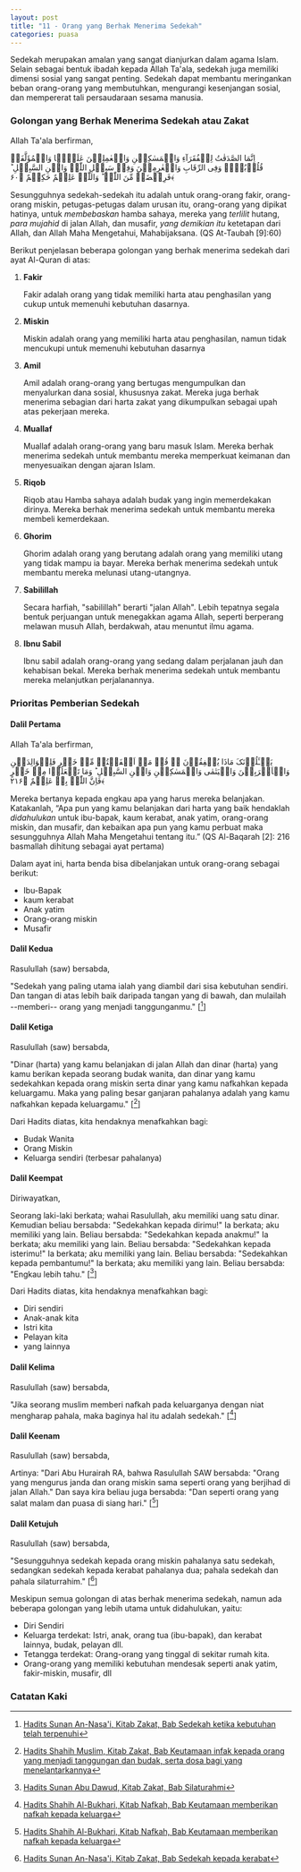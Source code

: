 ```yaml
---
layout: post
title: "11 - Orang yang Berhak Menerima Sedekah"
categories: puasa
---
```


Sedekah merupakan amalan yang sangat dianjurkan dalam agama Islam. Selain sebagai bentuk ibadah kepada Allah Ta'ala, sedekah juga memiliki dimensi sosial yang sangat penting. Sedekah dapat membantu meringankan beban orang-orang yang membutuhkan, mengurangi kesenjangan sosial, dan mempererat tali persaudaraan sesama manusia.

### Golongan yang Berhak Menerima Sedekah atau Zakat

Allah Ta'ala berfirman,

<p class="quran2">
اِنَّمَا الصَّدَقٰتُ لِلۡفُقَرَآءِ وَالۡمَسٰکِیۡنِ وَالۡعٰمِلِیۡنَ عَلَیۡہَا وَالۡمُؤَلَّفَۃِ قُلُوۡبُہُمۡ وَفِی الرِّقَابِ وَالۡغٰرِمِیۡنَ وَفِیۡ سَبِیۡلِ اللّٰہِ وَابۡنِ السَّبِیۡلِ ؕ فَرِیۡضَۃً مِّنَ اللّٰہِ ؕ وَاللّٰہُ عَلِیۡمٌ حَکِیۡمٌ ﴿۶۰﴾
</p>

Sesungguhnya sedekah-sedekah itu adalah untuk orang-orang fakir, orang-orang miskin, petugas-petugas dalam urusan itu, orang-orang yang dipikat hatinya, untuk *membebaskan* hamba sahaya, mereka yang *terlilit* hutang, *para mujahid* di jalan Allah, dan musafir, *yang demikian itu* ketetapan dari Allah, dan Allah Maha Mengetahui, Mahabijaksana. (QS At-Taubah [9]:60)

Berikut penjelasan beberapa golongan yang berhak menerima sedekah dari ayat Al-Quran di atas:

1. **Fakir** 
   
   Fakir adalah orang yang tidak memiliki harta atau penghasilan yang cukup untuk memenuhi kebutuhan dasarnya. 

2. **Miskin**

   Miskin adalah orang yang memiliki harta atau penghasilan, namun tidak mencukupi untuk memenuhi kebutuhan dasarnya

3. **Amil**

   Amil adalah orang-orang yang bertugas mengumpulkan dan menyalurkan dana sosial, khususnya zakat. Mereka juga berhak menerima sebagian dari harta zakat yang dikumpulkan sebagai upah atas pekerjaan mereka.

4. **Muallaf**

   Muallaf adalah orang-orang yang baru masuk Islam. Mereka berhak menerima sedekah untuk membantu mereka memperkuat keimanan dan menyesuaikan dengan ajaran Islam.

5. **Riqob**

   Riqob atau Hamba sahaya adalah budak yang ingin memerdekakan dirinya. Mereka berhak menerima sedekah untuk membantu mereka membeli kemerdekaan.

6. **Ghorim**

   Ghorim adalah orang yang berutang adalah orang yang memiliki utang yang tidak mampu ia bayar. Mereka berhak menerima sedekah untuk membantu mereka melunasi utang-utangnya.

7. **Sabilillah**

    Secara harfiah, "sabilillah" berarti "jalan Allah". Lebih tepatnya segala bentuk perjuangan untuk menegakkan agama Allah, seperti berperang melawan musuh Allah, berdakwah, atau menuntut ilmu agama.

8. **Ibnu Sabil**

   Ibnu sabil adalah orang-orang yang sedang dalam perjalanan jauh dan kehabisan bekal. Mereka berhak menerima sedekah untuk membantu mereka melanjutkan perjalanannya.

### Prioritas Pemberian Sedekah

#### Dalil Pertama

Allah Ta'ala berfirman,

<p class="quran2">
یَسۡـَٔلُوۡنَکَ مَاذَا یُنۡفِقُوۡنَ ۬ؕ قُلۡ مَاۤ اَنۡفَقۡتُمۡ مِّنۡ خَیۡرٍ فَلِلۡوَالِدَیۡنِ وَالۡاَقۡرَبِیۡنَ وَالۡیَتٰمٰی وَالۡمَسٰکِیۡنِ وَابۡنِ السَّبِیۡلِ ؕ وَمَا تَفۡعَلُوۡا مِنۡ خَیۡرٍ فَاِنَّ اللّٰہَ بِہٖ عَلِیۡمٌ ﴿۲۱۶﴾
</p>

Mereka bertanya kepada engkau apa yang harus mereka belanjakan. Katakanlah, “Apa pun yang kamu belanjakan dari harta yang baik hendaklah *didahulukan* untuk ibu-bapak, kaum kerabat, anak yatim, orang-orang miskin, dan musafir, dan kebaikan apa pun yang kamu perbuat maka sesungguhnya Allah Maha Mengetahui tentang itu.” (QS Al-Baqarah [2]: 216 basmallah dihitung sebagai ayat pertama)

Dalam ayat ini, harta benda bisa dibelanjakan untuk orang-orang sebagai berikut:

- Ibu-Bapak
- kaum kerabat
- Anak yatim
- Orang-orang miskin
- Musafir

#### Dalil Kedua

Rasulullah (saw) bersabda,

"Sedekah yang paling utama ialah yang diambil dari sisa kebutuhan sendiri. Dan tangan di atas lebih baik daripada tangan yang di bawah, dan mulailah --memberi-- orang yang menjadi tanggunganmu." [[^b262cfa1-451a-4a4e-9c13-db7e6f60192f]]

[^b262cfa1-451a-4a4e-9c13-db7e6f60192f]: [Hadits Sunan An-Nasa'i, Kitab Zakat, Bab Sedekah ketika kebutuhan telah terpenuhi](/referensi/b262cfa1-451a-4a4e-9c13-db7e6f60192f.html)

#### Dalil Ketiga

Rasulullah (saw) bersabda,

"Dinar (harta) yang kamu belanjakan di jalan Allah dan dinar (harta) yang kamu berikan kepada seorang budak wanita, dan dinar yang kamu sedekahkan kepada orang miskin serta dinar yang kamu nafkahkan kepada keluargamu. Maka yang paling besar ganjaran pahalanya adalah yang kamu nafkahkan kepada keluargamu." [[^63a8f2df-7872-4480-aaa4-4d03d640de30]]

[^63a8f2df-7872-4480-aaa4-4d03d640de30]: [Hadits Shahih Muslim, Kitab Zakat, Bab Keutamaan infak kepada orang yang menjadi tanggungan dan budak, serta dosa bagi yang menelantarkannya](/referensi/63a8f2df-7872-4480-aaa4-4d03d640de30.html)

Dari Hadits diatas, kita hendaknya menafkahkan bagi:

- Budak Wanita
- Orang Miskin
- Keluarga sendiri (terbesar pahalanya)

#### Dalil Keempat

Diriwayatkan,

Seorang laki-laki berkata; wahai Rasulullah, aku memiliki uang satu dinar. Kemudian beliau bersabda: "Sedekahkan kepada dirimu!" Ia berkata; aku memiliki yang lain. Beliau bersabda: "Sedekahkan kepada anakmu!" Ia berkata; aku memiliki yang lain. Beliau bersabda: "Sedekahkan kepada isterimu!" Ia berkata; aku memiliki yang lain. Beliau bersabda: "Sedekahkan kepada pembantumu!" Ia berkata; aku memiliki yang lain. Beliau bersabda: "Engkau lebih tahu." [[^60750d18-4df5-4994-98cc-cccc0da2ec95]]

[^60750d18-4df5-4994-98cc-cccc0da2ec95]: [Hadits Sunan Abu Dawud, Kitab Zakat, Bab Silaturahmi](/referensi/60750d18-4df5-4994-98cc-cccc0da2ec95.html)

Dari Hadits diatas, kita hendaknya menafkahkan bagi:

- Diri sendiri
- Anak-anak kita
- Istri kita
- Pelayan kita
- yang lainnya

#### Dalil Kelima

Rasulullah (saw) bersabda,

"Jika seorang muslim memberi nafkah pada keluarganya dengan niat mengharap pahala, maka baginya hal itu adalah sedekah." [[^35e850c6-5ade-4b3f-8bd3-f5177f779bcb]]

[^35e850c6-5ade-4b3f-8bd3-f5177f779bcb]: [Hadits Shahih Al-Bukhari, Kitab Nafkah, Bab Keutamaan memberikan nafkah kepada keluarga](/referensi/35e850c6-5ade-4b3f-8bd3-f5177f779bcb.html)

#### Dalil Keenam

Rasulullah (saw) bersabda,

Artinya: "Dari Abu Hurairah RA, bahwa Rasulullah SAW bersabda: "Orang yang mengurus janda dan orang miskin sama seperti orang yang berjihad di jalan Allah." Dan saya kira beliau juga bersabda: "Dan seperti orang yang salat malam dan puasa di siang hari." [[^6328b574-c730-41e0-a614-3ba651b4f6f3]]

[^6328b574-c730-41e0-a614-3ba651b4f6f3]: [Hadits Shahih Al-Bukhari, Kitab Nafkah, Bab Keutamaan memberikan nafkah kepada keluarga](/referensi/6328b574-c730-41e0-a614-3ba651b4f6f3.html)

#### Dalil Ketujuh

Rasulullah (saw) bersabda,

"Sesungguhnya sedekah kepada orang miskin pahalanya satu sedekah, sedangkan sedekah kepada kerabat pahalanya dua; pahala sedekah dan pahala silaturrahim." [[^e05adda1-26ce-41bd-a750-b0322a6167e3]]

[^e05adda1-26ce-41bd-a750-b0322a6167e3]: [Hadits Sunan An-Nasa'i, Kitab Zakat, Bab Sedekah kepada kerabat](/referensi/e05adda1-26ce-41bd-a750-b0322a6167e3.html)

Meskipun semua golongan di atas berhak menerima sedekah, namun ada beberapa golongan yang lebih utama untuk didahulukan, yaitu:

- Diri Sendiri
- Keluarga terdekat: Istri, anak, orang tua (ibu-bapak), dan kerabat lainnya, budak, pelayan dll.
- Tetangga terdekat: Orang-orang yang tinggal di sekitar rumah kita.
- Orang-orang yang memiliki kebutuhan mendesak seperti anak yatim, fakir-miskin, musafir, dll

### Catatan Kaki